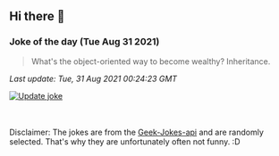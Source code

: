 ## Hi there 👋

### Joke of the day (Tue Aug 31 2021)
<!-- joke -->
>What's the object-oriented way to become wealthy? Inheritance.
<!-- /joke -->

*Last update: Tue, 31 Aug 2021 00:24:23 GMT*

[![Update joke](https://github.com/nclskfm/nclskfm/actions/workflows/joke.yml/badge.svg)](https://github.com/nclskfm/nclskfm/actions/workflows/joke.yml)

<br><br>
Disclaimer: The jokes are from the [Geek-Jokes-api](https://github.com/sameerkumar18/geek-joke-api) and are randomly selected. That's why they are unfortunately often not funny. :D
